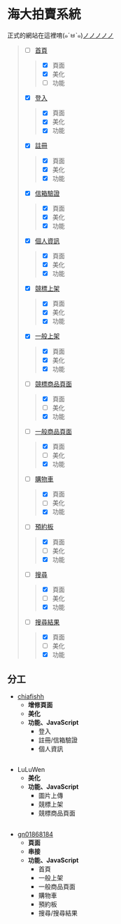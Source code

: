 # 海大拍賣系統
正式的網站在這裡唷(๑´ㅂ`๑)[ノノノノノ](http://140.121.197.131/NTOU-Auction/index.html) 
> - [ ] [首頁](https://gn01868184.github.io/NTOU-Auction-system.github.io/index.html) 
>> - [x] 頁面
>> - [x] 美化
>> - [ ] 功能
> - [x] [登入](https://gn01868184.github.io/NTOU-Auction-system.github.io/login.html) 
>> - [x] 頁面
>> - [x] 美化
>> - [x] 功能
> - [x] [註冊](https://gn01868184.github.io/NTOU-Auction-system.github.io/registered.html) 
>> - [x] 頁面
>> - [x] 美化
>> - [x] 功能
> - [x] [信箱驗證](https://gn01868184.github.io/NTOU-Auction-system.github.io/verification.html) 
>> - [x] 頁面
>> - [x] 美化
>> - [x] 功能
> - [x] [個人資訊](https://gn01868184.github.io/NTOU-Auction-system.github.io/personal.html) 
>> - [x] 頁面
>> - [X] 美化
>> - [x] 功能
> - [x] [競標上架](https://gn01868184.github.io/NTOU-Auction-system.github.io/bidding.html) 
>> - [x] 頁面
>> - [x] 美化
>> - [x] 功能
> - [x] [一般上架](https://gn01868184.github.io/NTOU-Auction-system.github.io/commodity.html) 
>> - [x] 頁面
>> - [x] 美化
>> - [x] 功能
> - [ ] [競標商品頁面](https://gn01868184.github.io/NTOU-Auction-system.github.io/biddingPage.html) 
>> - [x] 頁面
>> - [ ] 美化
>> - [x] 功能
> - [ ] [一般商品頁面](https://gn01868184.github.io/NTOU-Auction-system.github.io/commodityPage.html) 
>> - [x] 頁面
>> - [ ] 美化
>> - [x] 功能
> - [ ] [購物車](https://gn01868184.github.io/NTOU-Auction-system.github.io/sCart.html) 
>> - [x] 頁面
>> - [ ] 美化
>> - [x] 功能
> - [ ] [預約板](https://gn01868184.github.io/NTOU-Auction-system.github.io/reservation.html) 
>> - [x] 頁面
>> - [ ] 美化
>> - [x] 功能
> - [ ] [搜尋](https://gn01868184.github.io/NTOU-Auction-system.github.io/search.html) 
>> - [x] 頁面
>> - [ ] 美化
>> - [x] 功能
> - [ ] [搜尋結果](https://gn01868184.github.io/NTOU-Auction-system.github.io/searchResult.html)
>> - [x] 頁面
>> - [ ] 美化
>> - [x] 功能

## 分工
* [chiafishh](https://github.com/chiafishh)
  * **增修頁面**
  * **美化**
  * **功能、JavaScript**
    * 登入
    * 註冊/信箱驗證
    * 個人資訊
## 
* LuLuWen
  * **美化**
  * **功能、JavaScript**
    * 圖片上傳
    * 競標上架
    * 競標商品頁面
## 
* [gn01868184](https://github.com/gn01868184)
  * **頁面**
  * **串接**
  * **功能、JavaScript**
    * 首頁
    * 一般上架
    * 一般商品頁面
    * 購物車
    * 預約板
    * 搜尋/搜尋結果


